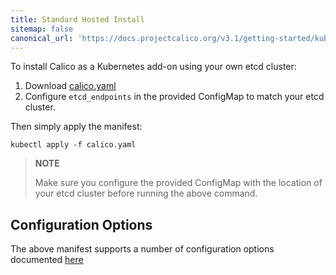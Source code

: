 ```yaml
---
title: Standard Hosted Install 
sitemap: false 
canonical_url: 'https://docs.projectcalico.org/v3.1/getting-started/kubernetes/installation/hosted/hosted'
---
```


To install Calico as a Kubernetes add-on using your own etcd cluster:

1. Download [calico.yaml](calico.yaml)
2. Configure `etcd_endpoints` in the provided ConfigMap to match your etcd cluster.

Then simply apply the manifest:

```shell
kubectl apply -f calico.yaml
```

> **NOTE**
>
> Make sure you configure the provided ConfigMap with the location of your etcd cluster before running the above command. 

## Configuration Options

The above manifest supports a number of configuration options documented [here](index#configuration-options)
